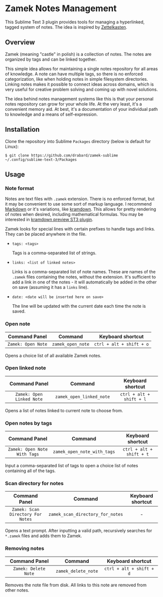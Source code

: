 # Zamek Notes Management

This Sublime Text 3 plugin provides tools for managing a hyperlinked, tagged
system of notes. The idea is inspired by [Zettelkasten](https://en.wikipedia.org/wiki/Zettelkasten). 

## Overview

Zamek (meaning "castle" in polish) is a collection of notes. The notes are 
organized by tags and can be linked together. 

This simple idea allows for maintaining a single notes repository for all 
areas of knowledge. A note can have multiple tags, so there is no enforced 
categorization, like when holding notes in simple filesystem directories. 
Linking notes makes it possible to connect ideas across domains, which is very 
useful for creative problem solving and coming up with novel solutions. 

The idea behind notes management systems like this is that your personal notes 
repository can grow for your whole life. At the very least, it's a convenient 
memory aid. At best, it's a documentation of your individual path to knowledge 
and a means of self-expression.

## Installation

Clone the repository into Sublime `Packages` directory (below is default for Linux):

`$ git clone https://github.com/drabard/zamek-sublime ~/.config/sublime-text-3/Packages`

## Usage

### Note format

Notes are text files with `.zamek` extension. There is no enforced format, but
it may be convenient to use some sort of markup language. I recommend [Markdown](https://daringfireball.net/projects/markdown/) or it's variations, like [kramdown](https://kramdown.gettalong.org). This allows for pretty rendering of
notes when desired, including mathematical formulas. You may be interested in [kramdown preview ST3 plugin](https://github.com/drabard/kramdown-preview-sublime).

Zamek looks for special lines with certain prefixes to handle tags and links. They can be placed anywhere in the file.

- `tags: <tags>`

	Tags is a comma-separated list of strings.

- `links: <list of linked notes>`

	Links is a comma-separated list of note names. These are names of the `.zamek`
	files containing the notes, without the extension. It's sufficient to add a link in one of the notes - it will automatically be added in the other on
	save (assuming it has a `links` line).

- `date: <date will be inserted here on save>`

	The line will be updated with the current date each time the note is saved.

### Open note

| Command Panel | Command | Keyboard shortcut |
|:---:|:---:|:---:|
| `Zamek: Open Note` | `zamek_open_note` | `ctrl + alt + shift + o` |

Opens a choice list of all available Zamek notes.

### Open linked note

| Command Panel | Command | Keyboard shortcut |
|:---:|:---:|:---:|
| `Zamek: Open Linked Note` | `zamek_open_linked_note` | `ctrl + alt + shift + l` |

Opens a list of notes linked to current note to choose from.

### Open notes by tags

| Command Panel | Command | Keyboard shortcut |
|:---:|:---:|:---:|
| `Zamek: Open Note With Tags` | `zamek_open_note_with_tags` | `ctrl + alt + shift + t` |

Input a comma-separated list of tags to open
a choice list of notes containing all of the tags.

### Scan directory for notes

| Command Panel | Command | Keyboard shortcut |
|:---:|:---:|:---:|
| `Zamek: Scan Directory For Notes` | `zamek_scan_directory_for_notes` | - |


Opens a text prompt. After inputting a valid path, recursively searches for 
`*.zamek` files and adds them to Zamek.

### Removing notes

| Command Panel | Command | Keyboard shortcut |
|:---:|:---:|:---:|
| `Zamek: Delete Note` | `zamek_delete_note` | `ctrl + alt + shift + d` |

Removes the note file from disk. All links to this note are removed from other 
notes.
